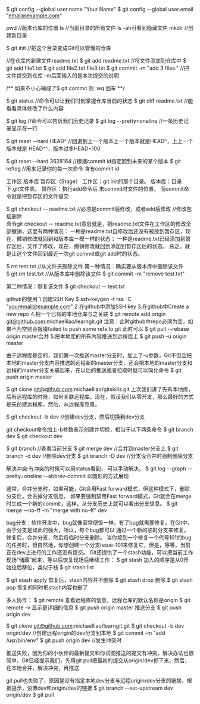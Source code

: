 $ git config --global user.name "Your Name"
$ git config --global user.email "email@example.com"

pwd 		 //版本仓库的位置
ls		 //当前目录的所有文件 ls -ah可看到隐藏文件
mkdir		 //创建新目录

$ git init       //把这个目录变成Git可以管理的仓库

//在仓库内新建文件readme.txt
$ git add readme.txt	//将文件添加到仓库中
$ git add file1.txt
$ git add file2.txt file3.txt
$ git commit -m "add 3 files."	//把文件提交到仓库 -m后面输入的是本次提交的说明

/**
如果不小心输成了$ git commit 则 :wq 回车
**/

$ git status		//命令可以让我们时刻掌握仓库当前的状态
$ git diff readme.txt  	//能看看具体修改了什么内容

$ git log			//命令可以告诉我们历史记录
$ git log --pretty=oneline	//一条历史记录显示在一行

$ git reset --hard HEAD^	//回退到上一个版本上一个版本就是HEAD^，上上一个版本就是					HEAD^^，版本过多HEAD~100

$ git reset --hard 3628164	//根据commit id指定回到未来的某个版本
$ git reflog			//用来记录你的每一次命令 含有commit id

工作区 版本库 暂存区（Stage）
工作区：git init的那个目录。
版本库：目录下.git文件夹。
暂存区：执行add命令后 未commit时文件的位置。 而commit命令就是把暂存区的文件提交

$ git checkout -- readme.txt		//必须是commit后修改，或者add后修改	//修改包括删除	
命令git checkout -- readme.txt意思就是，把readme.txt文件在工作区的修改全部撤销，这里有两种情况：
一种是readme.txt自修改后还没有被放到暂存区，现在，撤销修改就回到和版本库一模一样的状态；
一种是readme.txt已经添加到暂存区后，又作了修改，现在，撤销修改就回到添加到暂存区后的状态。
总之，就是让这个文件回到最近一次git commit或git add时的状态。

$ rm test.txt 		//从文件夹删除文件
第一种情况：确实要从版本库中删除该文件		
$ git rm test.txt	//从版本库中删除该文件
$ git commit -m "remove test.txt"

第二种情况：恢复该文件	
$ git checkout -- test.txt

github的使用
1.创建SSH Key	$ ssh-keygen -t rsa -C "youremail@example.com"
2.在github中添加SSH key 
3.在github中Create a new repo
4.把一个已有的本地仓库与之关联 $ git remote add origin git@github.com:michaelliao/learngit.git
	注意：此时github中repo必须为空，如果不为空则会报错failed to push some refs to git
	此时可以	$ git pull --rebase origin master合并
5.把本地库的所有内容推送到远程库上 $ git push -u origin master

由于远程库是空的，我们第一次推送master分支时，加上了-u参数，Git不但会把本地的master分支内容推送的远程新的master分支，还会把本地的master分支和远程的master分支关联起来，在以后的推送或者拉取时就可以简化命令
$ git push origin master

$ git clone git@github.com:michaelliao/gitskills.git	上次我们讲了先有本地库，后有远程库的时候，如何关联远程库。现在，假设我们从零开发，那么最好的方式是先创建远程库，然后，从远程库克隆。

$ git checkout -b dev		//创建dev分支，然后切换到dev分支

git checkout命令加上-b参数表示创建并切换，相当于以下两条命令
$ git branch dev
$ git checkout dev

$ git branch		//查看当前分支
$ git merge dev		//合并到master分支上
$ git branch -d dev	//删除dev分支
$ git branch -D dev	//分支没合并时强制删除分支

解决冲突:有冲突的时候可以用status看到， 可以手动解决。
$ git log --graph --pretty=oneline --abbrev-commit	以图形的方式展现

通常，合并分支时，如果可能，Git会用Fast forward模式，但这种模式下，删除分支后，会丢掉分支信息。
如果要强制禁用Fast forward模式，Git就会在merge时生成一个新的commit，这样，从分支历史上就可以看出分支信息。
$ git merge --no-ff -m "merge with no-ff" dev


bug分支：软件开发中，bug就像家常便饭一样。有了bug就需要修复，在Git中，由于分支是如此的强大，所以，每个bug都可以	通过一个新的临时分支来修复，修复后，合并分支，然后将临时分支删除。
	当你接到一个修复一个代号101的bug的任务时，很自然地，你想创建一个分支issue-101来修复它，但是，等等，当前	正在dev上进行的工作还没有提交。
Git还提供了一个stash功能，可以把当前工作现场“储藏”起来，等以后恢复现场后继续工作：
$ git stash		加入的顺序是从0开始往后移位，类似于栈
$ git stash list

$ git stash apply	恢复后，stash内容并不删除
$ git stash drop	删除
$ git stash pop		恢复的同时把stash内容也删了

多人协作：
$ git remote	查看远程库的信息，远程仓库的默认名称是origin
$ git remote -v 显示更详细的信息
$ git push origin master	推送分支
$ git push origin dev

$ git clone git@github.com:michaelliao/learngit.git
$ git checkout -b dev origin/dev	//创建远程origin的dev分支到本地
$ git commit -m "add /usr/bin/env"
$ git push origin dev		//发生冲突时

推送失败，因为你的小伙伴的最新提交和你试图推送的提交有冲突，解决办法也很简单，Git已经提示我们，先用git pull把最新的提交从origin/dev抓下来，然后，在本地合并，解决冲突，再推送

git pull也失败了，原因是没有指定本地dev分支与远程origin/dev分支的链接，根据提示，设置dev和origin/dev的链接
$ git branch --set-upstream dev origin/dev
$ git pull